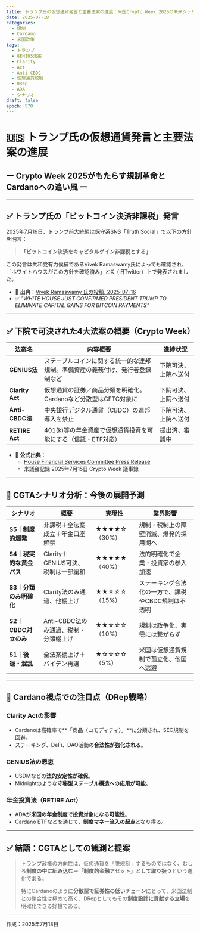 ```yaml
---
title: トランプ氏の仮想通貨発言と主要法案の進展：米国Crypto Week 2025の未来シナリオ
date: 2025-07-18
categories:
  - 規制
  - Cardano
  - 米国政策
tags:
  - トランプ
  - GENIUS法案
  - Clarity
  - Act
  - Anti-CBDC
  - 仮想通貨税制
  - DRep
  - ADA
  - シナリオ
draft: false
epoch: 570
---
```


# 🇺🇸 トランプ氏の仮想通貨発言と主要法案の進展  
## ー Crypto Week 2025がもたらす規制革命とCardanoへの追い風 ー

---

## ✅ トランプ氏の「ビットコイン決済非課税」発言

2025年7月16日、トランプ前大統領は保守系SNS「Truth Social」で以下の方針を明言：

> **「ビットコイン決済をキャピタルゲイン非課税とする」**

この発言は共和党有力候補であるVivek Ramaswamy氏によっても確認され、
「ホワイトハウスがこの方針を確認済み」とX（旧Twitter）上で発表されました。

- 🧾 **出典**：[Vivek Ramaswamy 氏の投稿, 2025-07-16](https://x.com/VivekGRamaswamy)
- ✅ *"WHITE HOUSE JUST CONFIRMED PRESIDENT TRUMP TO ELIMINATE CAPITAL GAINS FOR BITCOIN PAYMENTS"*

---

## ✅ 下院で可決された4大法案の概要（Crypto Week）

| 法案名 | 内容概要 | 進捗状況 |
|--------|-----------|-------------|
| **GENIUS法** | ステーブルコインに関する統一的な連邦規制。準備資産の義務付け、発行者登録制など | 下院可決、上院へ送付 |
| **Clarity Act** | 仮想通貨の証券／商品分類を明確化。Cardanoなど分散型はCFTC対象に | 下院可決、上院へ送付 |
| **Anti-CBDC法** | 中央銀行デジタル通貨（CBDC）の連邦導入を禁止 | 下院可決、上院へ送付 |
| **RETIRE Act** | 401(k)等の年金資産で仮想通貨投資を可能にする（信託・ETF対応） | 提出済、審議中 |

- 🧾 **公式出典**：  
  - [House Financial Services Committee Press Release](https://financialservices.house.gov/)
  - 米議会記録 2025年7月15日 Crypto Week 議事録

---

## 🔮 CGTAシナリオ分析：今後の展開予測

| シナリオ | 概要 | 実現性 | 業界影響 |
|----------|------|--------|-------------|
| **S5｜制度的爆発** | 非課税＋全法案成立＋年金口座解禁 | ★★★★☆（30%） | 規制・税制上の障壁消滅、爆発的採用期へ |
| **S4｜現実的な黄金パス** | Clarity＋GENIUS可決、税制は一部緩和 | ★★★★★（40%） | 法的明確化で企業・投資家の参入加速 |
| **S3｜分類のみ明確化** | Clarity法のみ通過、他棚上げ | ★★☆☆☆（15%） | ステーキング合法化の一方で、課税やCBDC規制は不透明 |
| **S2｜CBDC対立のみ** | Anti-CBDC法のみ通過、税制・分類棚上げ | ★★☆☆☆（10%） | 規制は政争化、実需には繋がらず |
| **S1｜後退・混乱** | 全法案棚上げ＋バイデン再選 | ★☆☆☆☆（5%） | 米国は仮想通貨規制で孤立化、他国へ逃避 |

---

## 🧠 Cardano視点での注目点（DRep戦略）

### Clarity Actの影響
- Cardanoは高確率で**「商品（コモディティ）」**に分類され、SEC規制を回避。
- ステーキング、DeFi、DAO活動の**合法性が強化される**。

### GENIUS法の恩恵
- USDMなどの**法的安定性が確保**。
- Midnightのような**守秘型ステーブル構造への応用が可能**。

### 年金投資法（RETIRE Act）
- ADAが**米国の年金制度で投資対象になる可能性**。
- Cardano ETFなどを通じて、**制度マネー流入の起点**となり得る。

---

## ✅ 結語：CGTAとしての観測と提案

> トランプ政権の方向性は、仮想通貨を「脱規制」するものではなく、むしろ**制度の中に組み込む＝「制度的金融アセット」として取り扱う**という進化である。
>
> 特にCardanoのように**分散型で証券性の低いチェーン**にとって、米国法制との整合性は極めて高く、DRepとしてもその**制度設計に貢献する立場**を明確化できる好機である。

---

作成：2025年7月18日